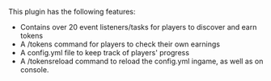 This plugin has the following features:

- Contains over 20 event listeners/tasks for players to discover and earn tokens
- A /tokens command for players to check their own earnings
- A config.yml file to keep track of players' progress
- A /tokensreload command to reload the config.yml ingame, as well as on console. 
